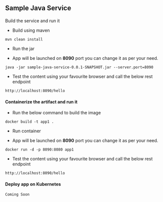 ## Sample Java Service

####
Build the service and run it
* Build using maven
```
mvn clean install
```
* Run the jar
 - App will be launched on **8090** port you can change it as per your need.
```
java -jar sample-java-service-0.0.1-SNAPSHOT.jar --server.port=8090
```

* Test the content using your favourite browser and call the below rest endpoint
```
http://localhost:8090/hello
```

#### Containerize the artifact and run it
* Run the below command to build the image
```
docker build -t app1 .
```
* Run container
 - App will be launched on **8090** port you can change it as per your need.
```
docker run -d -p 8090:8080 app1
```
* Test the content using your favourite browser and call the below rest endpoint
```
http://localhost:8090/hello
```

#### Deploy app on Kubernetes
```
Coming Soon
```